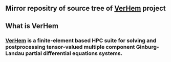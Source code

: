 ## Mirror repositry of source tree of [VerHem](https://verhem.github.io) project

## What is VerHem
### [VerHem](https://verhem.github.io) is a finite-element based HPC suite for solving and postprocessing tensor-valued multiple component Ginburg-Landau partial differential equations systems. 